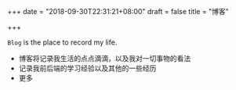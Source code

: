 +++
date = "2018-09-30T22:31:21+08:00"
draft = false
title = "博客"

+++

`Blog` is the place to record my life. 

- 博客将记录我生活的点点滴滴，以及我对一切事物的看法
- 记录我前后端的学习经验以及其他的一些经历
- 更多
